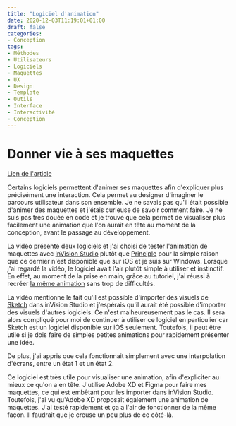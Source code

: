```yaml
---
title: "Logiciel d'animation"
date: 2020-12-03T11:19:01+01:00
draft: false
categories:
- Conception
tags:
- Méthodes
- Utilisateurs
- Logiciels
- Maquettes
- UX
- Design
- Template
- Outils
- Interface
- Interactivité
- Conception
---
```


# Donner vie à ses maquettes

[Lien de l'article](https://bloguxdesigner.fr/donner-vie-a-vos-maquettes-grace-a-ces-deux-logiciels/)

Certains logiciels permettent d'animer ses maquettes afin d'expliquer plus précisément une interaction. Cela permet au designer d'imaginer le parcours utilisateur dans son ensemble. Je ne savais pas qu'il était possible d'animer des maquettes et j'étais curieuse de savoir comment faire. Je ne suis pas très douée en code et je trouve que cela permet de visualiser plus facilement une animation que l'on aurait en tête au moment de la conception, avant le passage au développement.

La vidéo présente deux logiciels et j'ai choisi de tester l'animation de maquettes avec [inVision Studio](https://www.invisionapp.com/studio) plutôt que [Principle](https://principleformac.com/) pour la simple raison que ce dernier n'est disponible que sur iOS et je suis sur Windows. Lorsque j'ai regardé la vidéo, le logiciel avait l'air plutôt simple à utiliser et instinctif. En effet, au moment de la prise en main, grâce au tutoriel, j'ai réussi à recréer [la même animation](https://asyx536244.invisionapp.com/prototype/test1-ckidajj5200730q01zzi60xmc/play/ea72761a) sans trop de difficultés. 

La vidéo mentionne le fait qu'il est possible d'importer des visuels de [Sketch](https://www.sketch.com/) dans inVision Studio et j'espérais qu'il aurait été possible d'importer des visuels d'autres logiciels. Ce n'est malheureusement pas le cas. Il sera alors compliqué pour moi de continuer à utiliser ce logiciel en particulier car Sketch est un logiciel disponible sur iOS seulement. Toutefois, il peut être utile si je dois faire de simples petites animations pour rapidement présenter une idée.

De plus, j'ai appris que cela fonctionnait simplement avec une interpolation d'écrans, entre un état 1 et un état 2. 

Ce logiciel est très utile pour visualiser une animation, afin d'expliciter au mieux ce qu'on a en tête. J'utilise Adobe XD et Figma pour faire mes maquettes, ce qui est embêtant pour les importer dans inVision Studio. Toutefois, j'ai vu qu'Adobe XD proposait également une animation de maquettes. J'ai testé rapidement et ça a l'air de fonctionner de la même façon. Il faudrait que je creuse un peu plus de ce côté-là.

 